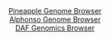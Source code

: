 <div id="Pineapple_Genome_Browser" align="center">
  <a href="https://igv.org/app/?sessionURL=blob:zZJdb9MwFIb_i6VNIKX5bJMmUoVC2WB0wGhJyzZNkZM4iVvHTm0n6Yf633ErEDdMWi9ASL6wj4593vf1swct4gIzCgJg69ZAtyygAVGybgarmqDPsEICBDkkAmmAoxxxRFMEgj3IoZAwmt6qm6WUtQgMA8u6V0FaMF04OqzgjlHYCT1llTFmhMCEcSgZF8ZbDltm4KLtdSiBda2r2Y4.MDIooQFJXTIqmFEjWsSdei_.VYoLRFmF4qohEp8ExEqP0pjpOXwTLmZhmiIhJmh7k43CyU04d66ih_fu.CH68mERuYvLGS4olA1Ho86_6QoRbdv8rtyVDdmuPy0Tp0sGu_sL593l1abGHImR5VlDxxs6_lAFg2mGNv.TZ7Xwmb5XjKbL5VzcyY0vw_T7qqzC7NYieVU84_ugAcLSRnEA0pJ7gWVqjulqA9vtHbfWUDNNX6XDGQbB45MGJIfpSrU_7oHc1ooWINC6OYGjAcYzxEHQ803Ts3zfHvS9vun71kHbg4aTvxftdTT1PdMObduNc0ykQjmLBa2FDinV2zTXi92ZWe6cbEzoN5.6lHQeG64v7Gu64cn99Lj5M0fHpNT40xcqsy9R9U_Ie4kQXSbn4vaRM1QSxrk_37b9.arsb766zSRNJv1n4zkvmpzxCkrVryrq.JO4FnIMqVSFFgucYILldqFSZB0ILNtR4IKUKV2qlRfJK1MzNWtgvv4NqHN4OvwA">Pineapple Genome Browser</a>
</div>
<div id="Alphonso_Genome_Browser" align="center">
  <a href="https://igv.org/app/?sessionURL=blob:zZJRb9owFIX_i6VWmxQSJyGAI1UThbS0rLCVsmxUVeQkTnCb2MF2Eijiv8.rNu1llcrDpkl.sK.ufc85_vagIUJSzoAPHNP2TNsGBpBr3i5wWRVkhksigZ_hQhIDCJIRQVhCgL8HGZYKL28_6ptrpSrpWxZVVafELOemdE1c4mfOcCvNhJfWiBcFjrnAigtpnQvccIvmTaclMa4qU892Tc9KscIWLqo1Z5JbFWF51Or3ol.lKCeMlyQq60LRFwGR1qM1pmaGPwzDxTBJiJRTsrtKz4bTq.EXN1iuLnuj1XI.CZe98HRBc4ZVLciZFKNeGwaDuqnR8MQ5n9GgyzfBefB5vns6ccenwbaigsgzu28P3P7A8xwdDWUp2f5PrvWiRzpH881U8B1fbcPJ18ub4jFwELxDaDz59orvgwEKntSaBJCsRd.3oeHCnuE5vc6PrT0wIEQ6HcEp8O8fDKAETp50._0eqF2leQGSbOoXdAzARUoE8DsIwr6NkON1.12IkH0w9qAWxd.L9mJ5i_rQGTpOL8pooTTMaSRZJU3MmNkkmZk_H5nlpMxHj3eTML5Ybmbl41qqu3Zc0.cgvvljlq72r0e_fJ82.hZF_4S6twgxVXwsak46DRfZFn8Kb68hPHEuxlSuYNWdexvUvhrQceFkXJRY6X5d0cefvDVYUMyULjRU0pgWVO1CnSNvgW87rsYWJLzgmkMg8vgdNKBhe_D9bzzdw8PhOw--">Alphonso Genome Browser</a>
</div>


<div id="DAF_Genomics_Browser" align="center">
  <a href="https://igv.org/app/?sessionURL=blob:tZFra9swFIb_i6D95KtsxxcIw7RJ16Z0azLPvVDCqX0ce7MsT5KXtiH_vcLrGGyUMehAEhLn8r46z458RyEb3pGEUMsNLNclBpE1366A9S1eAENJkgpaiQYRWKHArkCS7EgFUkG2PNeVtVK9TGy7hMrcYMdZU0hLehb0puSDqlGnmtQCBk.8g620Cs50sgIb2r7mneQ2FAVKaTp2j91mvQV9_Iytx5a4ZkOrmlF1rU1oY6VVgXbbdCU._MXIf1DWq3mX5qt0rF_g42k5TRen6Wdvlt2cTI5usg_v82ySH66aTQdqEDj9eH.1iYcvl1fLAzovLs7zs7rv5x33tyfXswPv.HD20DcC5dQN3cgLIz8MyN4gLS8GDYEUtXAT1zdCGhnU982XqxdM9BQEb0hye2cQJaD4qtNvd0Q99hoVkfhtGKkZhIsSBUnM2HFCN45p4Ie.E8fu3tiRQbRvzHKeLePQoSmlE.semNavmnYcoBb6M_hWIH_rrPe_groM3CPUjGi.Gs7YpyZeRBREeHxd9ip6BZRBXv1YxQUDpUM_ni9YoNV6DDv1i4u3v9s_Aw--">DAF Genomics Browser</a>
</div>
